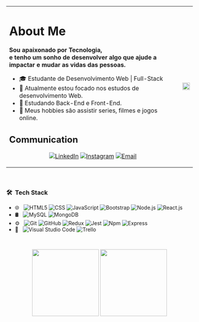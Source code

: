 
<table>
  <tr>
    <td>
      <h1> About Me </h1>
      <b>
        Sou apaixonado por Tecnologia,
        <br>
        e tenho um sonho de desenvolver algo que ajude a impactar e mudar as vidas das pessoas.
      </b>
      <br>
      <ul>
        <li>🎓 Estudante de Desenvolvimento Web | Full-Stack</li>
        <li>🔭 Atualmente estou focado nos estudos de desenvolvimento Web.</li>
        <li>🌱 Estudando Back-End e Front-End.</li>
        <li>🤔 Meus hobbies são assistir series, filmes e jogos online.</li>
      </ul>  
      <h2> Communication </h2>
  
<p align="center">
<a href="https://www.linkedin.com/in/eduardocostamaciel/"><img alt="LinkedIn" src="https://img.shields.io/badge/LinkedIn-Eduardo%20Costa%20Maciel-blue?style=flat-square&logo=linkedin"></a>
<a href="https://www.instagram.com/ecosta941/"><img alt="Instagram" src="https://img.shields.io/badge/Instagram-ecosta941-blue?style=flat-square&logo=instagram"></a>
<a href="mailto:costaeduardomaciel@gmail.com"><img alt="Email" src="https://img.shields.io/badge/Email-costaeduardomaciel@gmail.com-blue?style=flat-square&logo=gmail"></a>
</p>
    </td>   
    <td>
      <img width="100%  alt="Github" src="https://user-images.githubusercontent.com/48678280/88862734-4903af80-d201-11ea-968b-9c939d88a37c.gif" />
    </td>
  </tr>
</table>

<br>

<h3> 🛠 &nbsp;Tech Stack</h3>

- 🌐 &nbsp;
  ![HTML5](https://img.shields.io/badge/-HTML5-333333?style=flat&logo=HTML5)
  ![CSS](https://img.shields.io/badge/-CSS-333333?style=flat&logo=CSS3&logoColor=1572B6)
  ![JavaScript](https://img.shields.io/badge/-JavaScript-333333?style=flat&logo=javascript)
  ![Bootstrap](https://img.shields.io/badge/-Bootstrap-333333?style=flat&logo=bootstrap&logoColor=563D7C)
  ![Node.js](https://img.shields.io/badge/-Node.js-333333?style=flat&logo=node.js)
  ![React.js](https://img.shields.io/badge/-React.js-333333?style=flat&logo=react)
- 🛢 &nbsp;
  ![MySQL](https://img.shields.io/badge/-MySQL-333333?style=flat&logo=mysql)
  ![MongoDB](https://img.shields.io/badge/-MongoDB-333333?style=flat&logo=mongodb)
- ⚙️ &nbsp;
  ![Git](https://img.shields.io/badge/-Git-333333?style=flat&logo=git)
  ![GitHub](https://img.shields.io/badge/-GitHub-333333?style=flat&logo=github)
  ![Redux](https://img.shields.io/badge/-Redux-333333?style=flat&logo=redux)
  ![Jest](https://img.shields.io/badge/-Jest-333333?style=flat&logo=jest)
  ![Npm](https://img.shields.io/badge/-Npm-333333?style=flat&logo=npm)
  ![Express](https://img.shields.io/badge/-Express.js-333333?style=flat&logo=express)
- 🔧 &nbsp;
  ![Visual Studio Code](https://img.shields.io/badge/-Visual%20Studio%20Code-333333?style=flat&logo=visual-studio-code&logoColor=007ACC)
  ![Trello](https://img.shields.io/badge/-Trello-333333?style=flat&logo=trello)

<br/>

<p align="center">
  <img height="180em" src="https://github-readme-stats.vercel.app/api?username=EduardoCostaMaciel&show_icons=true&theme=kacho_ga" />
  <img height="180em" src="https://github-readme-stats.vercel.app/api/top-langs/?username=EduardoCostaMaciel&layout=compact&theme=kacho_ga" />
</p>

<br>
